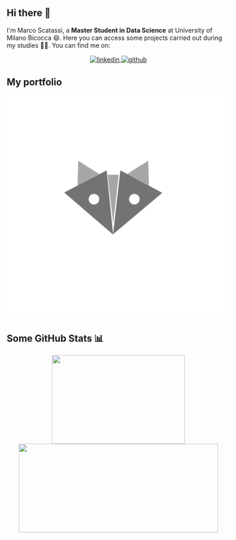 ## Hi there 👋

I'm Marco Scatassi, a **Master Student in Data Science** at University of Milano Bicocca 😄. Here you can access some projects carried out during my studies 🏃‍♀️. You can find me on:

<div align="center">
  <a href="https://www.linkedin.com/in/marco-scatassi/" target="blank">
    <img align="center" src="https://img.icons8.com/fluency/48/000000/linkedin-circled.png" alt="linkedin">
  </a>
  
  <a href="https://github.com/marco-scatassi" target="blank">
  <img align="center" src="https://img.icons8.com/sf-regular-filled/48/000000/github.png" alt="github">
  </a>
</div>

## My portfolio

<a href="https://marco-scatassi.github.io/" target="blank">
  <img align="center" src="images/logo.png" alt="Marco_Scatassi_Portfolio_Link">
</a>


## Some GitHub Stats 📊

<div align="center">
<a href="https://github.com/marco-scatassi">
  <img align="center" src="https://github-readme-stats.vercel.app/api/top-langs/?username=marco-scatassi&hide=java&theme=kacho_ga" 
  style="width:300px;height:200px;"/>
</a>
<a href="https://github.com/marco-scatassi">
  <img align="center" src="https://github-readme-stats.vercel.app/api?username=marco-scatassi&show_icons=true&theme=kacho_ga" 
  style="width:450px;height:200px;"/>
</a>
</div>
